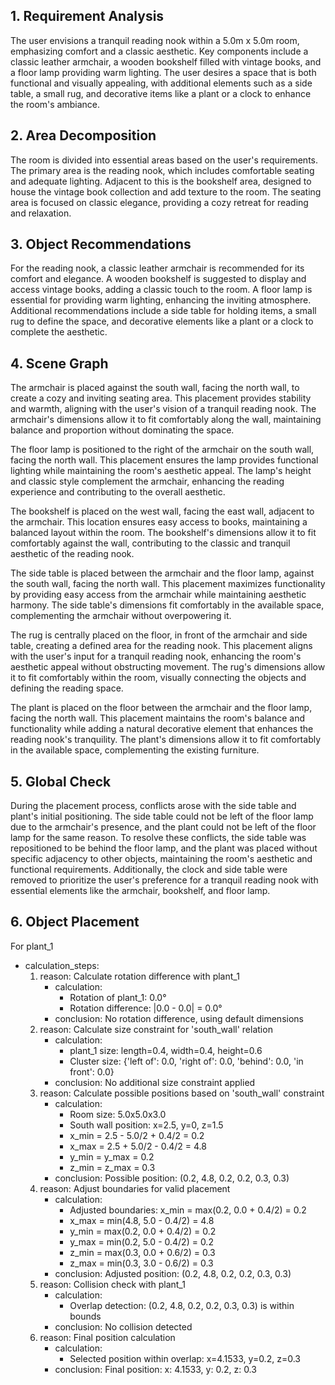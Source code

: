 ## 1. Requirement Analysis
The user envisions a tranquil reading nook within a 5.0m x 5.0m room, emphasizing comfort and a classic aesthetic. Key components include a classic leather armchair, a wooden bookshelf filled with vintage books, and a floor lamp providing warm lighting. The user desires a space that is both functional and visually appealing, with additional elements such as a side table, a small rug, and decorative items like a plant or a clock to enhance the room's ambiance.

## 2. Area Decomposition
The room is divided into essential areas based on the user's requirements. The primary area is the reading nook, which includes comfortable seating and adequate lighting. Adjacent to this is the bookshelf area, designed to house the vintage book collection and add texture to the room. The seating area is focused on classic elegance, providing a cozy retreat for reading and relaxation.

## 3. Object Recommendations
For the reading nook, a classic leather armchair is recommended for its comfort and elegance. A wooden bookshelf is suggested to display and access vintage books, adding a classic touch to the room. A floor lamp is essential for providing warm lighting, enhancing the inviting atmosphere. Additional recommendations include a side table for holding items, a small rug to define the space, and decorative elements like a plant or a clock to complete the aesthetic.

## 4. Scene Graph
The armchair is placed against the south wall, facing the north wall, to create a cozy and inviting seating area. This placement provides stability and warmth, aligning with the user's vision of a tranquil reading nook. The armchair's dimensions allow it to fit comfortably along the wall, maintaining balance and proportion without dominating the space.

The floor lamp is positioned to the right of the armchair on the south wall, facing the north wall. This placement ensures the lamp provides functional lighting while maintaining the room's aesthetic appeal. The lamp's height and classic style complement the armchair, enhancing the reading experience and contributing to the overall aesthetic.

The bookshelf is placed on the west wall, facing the east wall, adjacent to the armchair. This location ensures easy access to books, maintaining a balanced layout within the room. The bookshelf's dimensions allow it to fit comfortably against the wall, contributing to the classic and tranquil aesthetic of the reading nook.

The side table is placed between the armchair and the floor lamp, against the south wall, facing the north wall. This placement maximizes functionality by providing easy access from the armchair while maintaining aesthetic harmony. The side table's dimensions fit comfortably in the available space, complementing the armchair without overpowering it.

The rug is centrally placed on the floor, in front of the armchair and side table, creating a defined area for the reading nook. This placement aligns with the user's input for a tranquil reading nook, enhancing the room's aesthetic appeal without obstructing movement. The rug's dimensions allow it to fit comfortably within the room, visually connecting the objects and defining the reading space.

The plant is placed on the floor between the armchair and the floor lamp, facing the north wall. This placement maintains the room's balance and functionality while adding a natural decorative element that enhances the reading nook's tranquility. The plant's dimensions allow it to fit comfortably in the available space, complementing the existing furniture.

## 5. Global Check
During the placement process, conflicts arose with the side table and plant's initial positioning. The side table could not be left of the floor lamp due to the armchair's presence, and the plant could not be left of the floor lamp for the same reason. To resolve these conflicts, the side table was repositioned to be behind the floor lamp, and the plant was placed without specific adjacency to other objects, maintaining the room's aesthetic and functional requirements. Additionally, the clock and side table were removed to prioritize the user's preference for a tranquil reading nook with essential elements like the armchair, bookshelf, and floor lamp.

## 6. Object Placement
For plant_1
- calculation_steps:
    1. reason: Calculate rotation difference with plant_1
        - calculation:
            - Rotation of plant_1: 0.0°
            - Rotation difference: |0.0 - 0.0| = 0.0°
        - conclusion: No rotation difference, using default dimensions
    2. reason: Calculate size constraint for 'south_wall' relation
        - calculation:
            - plant_1 size: length=0.4, width=0.4, height=0.6
            - Cluster size: {'left of': 0.0, 'right of': 0.0, 'behind': 0.0, 'in front': 0.0}
        - conclusion: No additional size constraint applied
    3. reason: Calculate possible positions based on 'south_wall' constraint
        - calculation:
            - Room size: 5.0x5.0x3.0
            - South wall position: x=2.5, y=0, z=1.5
            - x_min = 2.5 - 5.0/2 + 0.4/2 = 0.2
            - x_max = 2.5 + 5.0/2 - 0.4/2 = 4.8
            - y_min = y_max = 0.2
            - z_min = z_max = 0.3
        - conclusion: Possible position: (0.2, 4.8, 0.2, 0.2, 0.3, 0.3)
    4. reason: Adjust boundaries for valid placement
        - calculation:
            - Adjusted boundaries: x_min = max(0.2, 0.0 + 0.4/2) = 0.2
            - x_max = min(4.8, 5.0 - 0.4/2) = 4.8
            - y_min = max(0.2, 0.0 + 0.4/2) = 0.2
            - y_max = min(0.2, 5.0 - 0.4/2) = 0.2
            - z_min = max(0.3, 0.0 + 0.6/2) = 0.3
            - z_max = min(0.3, 3.0 - 0.6/2) = 0.3
        - conclusion: Adjusted position: (0.2, 4.8, 0.2, 0.2, 0.3, 0.3)
    5. reason: Collision check with plant_1
        - calculation:
            - Overlap detection: (0.2, 4.8, 0.2, 0.2, 0.3, 0.3) is within bounds
        - conclusion: No collision detected
    6. reason: Final position calculation
        - calculation:
            - Selected position within overlap: x=4.1533, y=0.2, z=0.3
        - conclusion: Final position: x: 4.1533, y: 0.2, z: 0.3